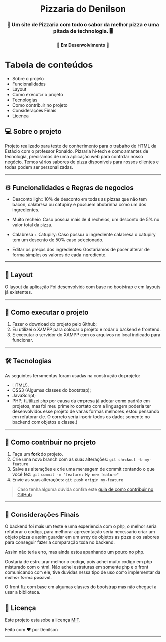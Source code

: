 
<h1 align="center">
      Pizzaria do Denilson
</h1>

<h3 align="center">
    🍕 Um site de Pizzaria com todo o sabor da melhor pizza e uma pitada de technologia. 🖥️
</h3>

<h4 align="center">
	🚧   Em Desenvolvimento 🚧
</h4>

Tabela de conteúdos
=================
<!--ts-->
   * Sobre o projeto
   * Funcionalidades
   * Layout
   * Como executar o projeto
   * Tecnologias
   * Como contribuir no projeto
   * Considerações Finais
   * Licença
   
<!--te-->


## 💻 Sobre o projeto
  Projeto realizado para teste de conhecimento para o trabalho de HTML da Estácio com o professor Ronaldo.
  Pizzaria hi-tech e como amantes de tecnologia, precisamos de uma aplicação web para controlar nosso negócio. Temos vários sabores de pizza disponíveis para nossos clientes e todas podem ser personalizadas.

---

## ⚙️ Funcionalidades e Regras de negocios

 - Desconto light: 10% de desconto em todas as pizzas que não tem bacon, calabresa ou catupiry e possuem abobrinha como um dos ingredientes.

- Muito recheio: Caso possua mais de 4 recheios, um desconto de 5% no valor total da pizza.

- Calabresa + Catupiry: Caso possua o ingrediente calabresa o catupiry tem um desconto de 50% caso selecionado. 

- Editar os preços dos ingredientes: Gostaríamos de poder alterar de forma simples os valores de cada ingrediente.



---

## 🎨 Layout

O layout da aplicação Foi desenvolvido com base no bootstrap e em layouts já existentes.


---

## 🚀 Como executar o projeto

  1. Fazer o download do projeto pelo Github;
  2. Eu utilizei o XAMPP para colocar o projeto e rodar o backend e frontend.
  3. E executar o servidor do XAMPP com os arquivos no local indicado para funcionar.

---

## 🛠 Tecnologias

As seguintes ferramentas foram usadas na construção do projeto: 

- HTML5;
- CSS3 (Algumas classes do bootstrap);
- JavaScript;
- PHP; (Utilizei php por causa da empresa já adotar como padrão em projetos, mas foi meu primeiro contato com a linguagem poderia ter desenvolvidos esse projeto de varias formas melhores, estou pensando em refatorar ele. O correto seria inserir todos os dados somente no backend com objetos e classe.)

---

## 💪 Como contribuir no projeto

1. Faça um **fork** do projeto.
2. Crie uma nova branch com as suas alterações: `git checkout -b my-feature`
3. Salve as alterações e crie uma mensagem de commit contando o que você fez: `git commit -m "feature: My new feature"`
4. Envie as suas alterações: `git push origin my-feature`
> Caso tenha alguma dúvida confira este [guia de como contribuir no GitHub](./CONTRIBUTING.md)

---

## 📝 Considerações Finais
  O backend foi mais um teste e uma experiencia com o php, o melhor seria refatorar o codigo, para melhorar apresentação seria necessario criar um objeto pizza e assim guardar  em um arrey de objetos as pizza e os sabores para conseguir fazer a comparação toda no backend.

  Assim não teria erro, mas ainda estou apanhando um pouco no php.

  Gostaria de estruturar melhor o codigo, pois achei muito codigo em php misturado com o html. Não achei estruturas em somente php e o front comunicando com ele, tive duvidas nessa tipo de uso como implementar da melhor forma possivel.

  O front fiz com base em algumas classes do bootstrap mas não cheguei a usar a biblioteca.



## 📝 Licença

Este projeto esta sobe a licença [MIT](./LICENSE).

Feito com ❤️ por Denilson

---
